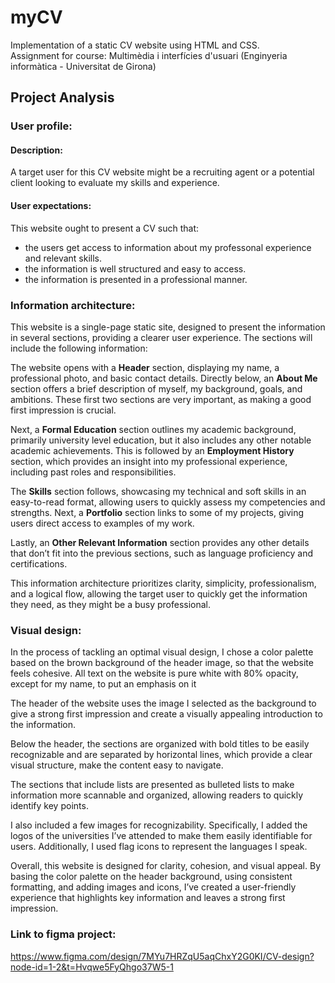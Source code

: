 # myCV
Implementation of a static CV website using HTML and CSS.  
Assignment for course: Multimèdia i interfícies d'usuari (Enginyeria informàtica - Universitat de Girona)  

## Project Analysis
### User profile:
#### Description:
A target user for this CV website might be a recruiting agent or a potential client looking to evaluate my skills and experience.
#### User expectations:
This website ought to present a CV such that:
- the users get access to information about my professonal experience and relevant skills.
- the information is well structured and easy to access.
- the information is presented in a professional manner.

### Information architecture: 
This website is a single-page static site, designed to present the information in several sections, providing a clearer user experience. The sections will include the following information:

The website opens with a **Header** section, displaying my name, a professional photo, and basic contact details. Directly below, an **About Me** section offers a brief description of myself, my background, goals, and ambitions. These first two sections are very important, as making a good first impression is crucial.

Next, a **Formal Education** section outlines my academic background, primarily university level education, but it also includes any other notable academic achievements. This is followed by an **Employment History** section, which provides an insight into my professional experience, including past roles and responsibilities.

The **Skills** section follows, showcasing my technical and soft skills in an easy-to-read format, allowing users to quickly assess my competencies and strengths. Next, a **Portfolio** section links to some of my projects, giving users direct access to examples of my work.

Lastly, an **Other Relevant Information** section provides any other details that don’t fit into the previous sections, such as language proficiency and certifications.

This information architecture prioritizes clarity, simplicity, professionalism, and a logical flow, allowing the target user to quickly get the information they need, as they might be a busy professional.


### Visual design:  

In the process of tackling an optimal visual design, I chose a color palette based on the brown background of the header image, so that the website feels cohesive. All text on the website is pure white with 80% opacity, except for my name, to put an emphasis on it

The header of the website uses the image I selected as the background to give a strong first impression and create a visually appealing introduction to the information.

Below the header, the sections are organized with bold titles to be easily recognizable and are separated by horizontal lines, which provide a clear visual structure, make the content easy to navigate.

The sections that include lists are presented as bulleted lists to make information more scannable and organized, allowing readers to quickly identify key points.

I also included a few images for recognizability. Specifically, I added the logos of the universities I’ve attended to make them easily identifiable for users. Additionally, I used flag icons to represent the languages I speak.

Overall, this website is designed for clarity, cohesion, and visual appeal. By basing the color palette on the header background, using consistent formatting, and adding images and icons, I’ve created a user-friendly experience that highlights key information and leaves a strong first impression.

### Link to figma project:  
https://www.figma.com/design/7MYu7HRZqU5aqChxY2G0KI/CV-design?node-id=1-2&t=Hvqwe5FyQhgo37W5-1


